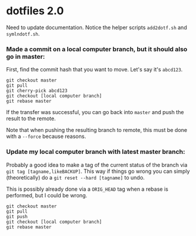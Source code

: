 # dotfiles 2.0

Need to update documentation. Notice the helper scripts `add2dotf.sh` and `symlndotf.sh`.

### Made a commit on a local computer branch, but it should also go in master:

First, find the commit hash that you want to move. Let's say it's `abcd123`.

```
git checkout master
git pull
git cherry-pick abcd123
git checkout [local computer branch]
git rebase master
```
If the transfer was successful, you can go back into `master` and push the result to the remote.

Note that when pushing the resulting branch to remote, this must be done with a `--force` because reasons.




### Update my local computer branch with latest master branch:

Probably a good idea to make a tag of the current status of the branch via `git tag [tagname,likeBACKUP]`.
This way if things go wrong you can simply (theoretically) do a `git reset --hard [tagname]` to undo.

This is possibly already done via a `ORIG_HEAD` tag when a rebase is performed, but I could be wrong.

```
git checkout master
git pull
git push
git checkout [local computer branch]
git rebase master
```

